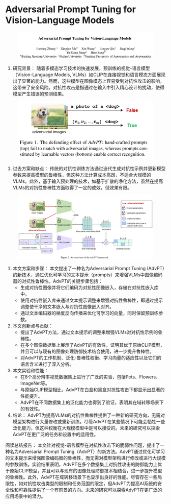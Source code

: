 # Adversarial Prompt Tuning for Vision-Language Models

<figure><img src="../.gitbook/assets/image (11) (1) (1) (1) (1) (1) (1) (1) (1) (1) (1) (1).png" alt=""><figcaption></figcaption></figure>

1. 研究背景： 随着多模态学习技术的快速发展，预训练的视觉-语言模型（Vision-Language Models, VLMs）如CLIP在连接视觉和语言模态方面展现出了显著的能力。然而，这些模型在图像模态上容易受到对抗性攻击的影响，这带来了安全风险。对抗性攻击是指通过在输入中引入精心设计的扰动，使得模型产生错误的预测结果。

<figure><img src="../.gitbook/assets/image (12) (1) (1) (1) (1) (1) (1) (1) (1) (1) (1).png" alt=""><figcaption></figcaption></figure>

1. 过去方案和缺点： 传统的对抗性训练方法通过迭代生成对抗性示例并更新模型参数来提高模型的鲁棒性，但这种方法计算成本高昂，不适合大规模的VLMs。此外，基于输入预处理的技术，如基于扩散的净化方法，虽然在提高VLMs的对抗性鲁棒性方面取得了一定的成效，但效果有限。

<figure><img src="../.gitbook/assets/image (13) (1) (1) (1) (1) (1) (1) (1).png" alt=""><figcaption></figcaption></figure>

1. 本文方案和步骤： 本文提出了一种名为Adversarial Prompt Tuning (AdvPT)的新技术，通过优化可学习的文本提示（prompts）来增强VLMs中图像编码器的对抗性鲁棒性。AdvPT的关键步骤包括：
   * 生成对抗性图像并将它们编码为对抗性图像嵌入，存储在对抗性嵌入库中。
   * 使用对抗性嵌入库来通过文本提示调整来增强对抗性鲁棒性，即通过提示调整使干净的文本嵌入与对抗性图像嵌入对齐。
   * 通过文本编码器的梯度反向传播来优化可学习的向量，同时保留预训练参数。
2. 本文创新点与贡献：
   * 提出了AdvPT方法，通过文本提示的调整来增强VLMs对对抗性示例的鲁棒性。
   * 在多个图像数据集上展示了AdvPT的有效性，证明其优于原始CLIP模型，并且可以与现有的图像处理防御技术结合使用，进一步提升鲁棒性。
   * 对AdvPT的工作机制、泛化-鲁棒性权衡、学习向量的适应性以及它们的语言含义进行了深入分析。
3. 本文实验和性能：
   * 在8个高分辨率视觉数据集上进行了广泛的实验，包括Pets、Flowers、ImageNet等。
   * 与原始CLIP模型相比，AdvPT在白盒和黑盒对抗性攻击下都显示出显著的性能提升。
   * AdvPT在不同数据集上的泛化能力也得到了验证，表明其在域转移场景下的有效性。
4. 结论： AdvPT为提高VLMs的对抗性鲁棒性提供了一种新的研究方向，无需对模型架构进行大量修改或重新训练。尽管AdvPT在某些情况下可能会牺牲一些泛化能力，但这种权衡在大规模模型中是可以接受的。未来的研究可以探索AdvPT在更广泛的任务和设置中的适用性。

阅读总结报告： 本文针对视觉-语言模型在对抗性攻击下的脆弱性问题，提出了一种名为Adversarial Prompt Tuning（AdvPT）的新方法。AdvPT通过优化可学习的文本提示来增强图像编码器的鲁棒性，而无需对模型架构进行修改或进行大规模的参数训练。实验结果表明，AdvPT在多个数据集上对抗性攻击的防御能力上优于原始CLIP模型，并且可以与现有的图像处理防御技术相结合，进一步提升模型的鲁棒性。此外，AdvPT在域转移场景下也显示出良好的性能。尽管存在一些局限性，如对抗性攻击类型的限制和任务范围的限定，但AdvPT为提高AI系统的安全性和可靠性提供了一个有前景的方向。未来的研究可以探索AdvPT在更广泛的应用场景中的潜力。
